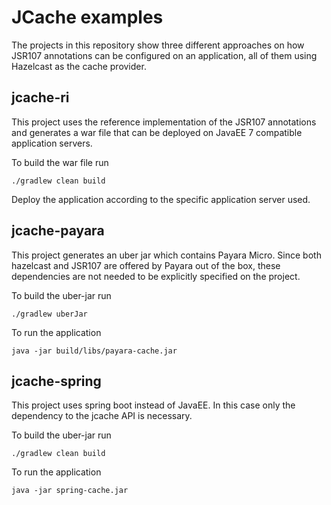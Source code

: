 # JCache examples

The projects in this repository show three different approaches on how JSR107 annotations can be configured on an application, all of them using Hazelcast as the cache provider.

## jcache-ri

This project uses the reference implementation of the JSR107 annotations and generates a war file that can be deployed on JavaEE 7 compatible application servers.

To build the war file run

```
./gradlew clean build
```

Deploy the application according to the specific application server used.

## jcache-payara

This project generates an uber jar which contains Payara Micro. Since both hazelcast and JSR107 are offered by Payara out of the box, these dependencies are not needed to be explicitly specified on the project.

To build the uber-jar run

```
./gradlew uberJar
```

To run the application

```
java -jar build/libs/payara-cache.jar
```


## jcache-spring

This project uses spring boot instead of JavaEE. In this case only the dependency to the jcache API is necessary.

To build the uber-jar run

```
./gradlew clean build
```

To run the application

```
java -jar spring-cache.jar
```
